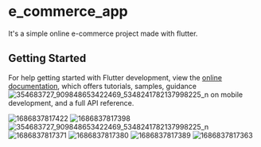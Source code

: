 # e_commerce_app

It's a simple online e-commerce project made with flutter.

## Getting Started

For help getting started with Flutter development, view the
[online documentation](https://docs.flutter.dev/), which offers tutorials,
samples, guidance![354683727_909848653422469_5348241782137998225_n](https://github.com/amandangol/luicate_ecommerce/assets/53999580/4fd1c5c5-8cf9-42f2-a7f8-19235f9ce82b)
 on mobile development, and a full API reference.

![1686837817422](https://github.com/amandangol/luicate_ecommerce/assets/53999580/03eff93b-8c89-465f-9a58-da9a0e9ae456)
![1686837817398](https://github.com/amandangol/luicate_ecommerce/assets/53999580/5eeb40e4-cb10-4b3c-9d6a-0859047657ed)
![354683727_909848653422469_5348241782137998225_n](https://github.com/amandangol/luicate_ecommerce/assets/53999580/b529a191-9355-4345-a308-e850565d03c4)
![1686837817371](https://github.com/amandangol/luicate_ecommerce/assets/53999580/a39c515c-f439-4b28-b646-975d90f76c7c)
![1686837817380](https://github.com/amandangol/luicate_ecommerce/assets/53999580/e350858a-2aed-454a-b52b-4d861507a175)
![1686837817389](https://github.com/amandangol/luicate_ecommerce/assets/53999580/fb763aee-8237-44df-9ea1-c804aff3faa8)
![1686837817363](https://github.com/amandangol/luicate_ecommerce/assets/53999580/7f54e218-ea44-4bf5-ba0a-c78afdd72f70)
